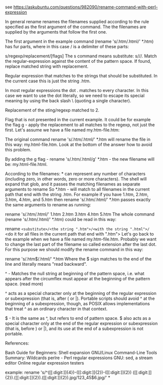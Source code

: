 see https://askubuntu.com/questions/982090/rename-command-with-perl-expression

In general rename renames the filenames supplied according to the rule specified as the first argument of the command. The the filenames are supplied by the arguments that follow the first one.

The first argument in the example command (rename 's/\.htm/\.html/' *.htm) has fur parts, where in this case / is a delimiter of these parts:

s/regexp/replacement/[flags]
The s command means substitute: s/<old>/<new>/. Match the regular-expression against the content of the pattern space. If found, replace matched string with replacement.

Regular expression that matches to the strings that should be substituted. In the current case this is just the string .htm.

In most regular expressions the dot . matches to every character. In this case we want to use the dot literally, so we need to escape its special meaning by using the back slash \ (quoting a single character).

Replacement of the sting/regexp matched to 2.

Flag that is not presented in the current example. It could be for example the flag g - apply the replacement to all matches to the regexp, not just the first. Let's assume we have a file named my.htm-file.htm:

The original command rename 's/\.htm/\.html/' *.htm will rename the file in this way: my.html-file.htm. Look at the bottom of the answer how to avoid this problem.

By adding the g flag - rename 's/\.htm/\.html/g' *.htm - the new filename will be: my.html-file.html.

According to the filenames: * can represent any number of characters (including zero, in other words, zero or more characters). The shell will expand that glob, and it passes the matching filenames as separate arguments to rename So *.htm - will match to all filenames in the current path that end with the string .htm. For example if you have 1.htm, 2.htm, 3.htm, 4.htm, and 5.htm then rename 's/\.htm/\.html/' *.htm passes exactly the same arguments to rename as running:

rename 's/\.htm/\.html/' 1.htm 2.htm 3.htm 4.htm 5.htm
The whole command (rename 's/\.htm/\.html/' *.htm) could be read in this way:

rename `<substitute>/<the string ".htm">/<with the string ".html">/` <do it for all files in the current path that end with ".htm">
Let's go back to the example when we have a file named my.htm-file.htm. Probably we want to change the last part of the filename so called extension after the last dot. For this purpose we should modify the rename command in this way:

rename 's/\.htm$/\.html/' *.htm
Where the $ sign matches to the end of the line and literally means "read backward".

^ - Matches the null string at beginning of the pattern space, i.e. what appears after the circumflex must appear at the beginning of the pattern space. (read more)

^ acts as a special character only at the beginning of the regular expression or subexpression (that is, after \( or \|). Portable scripts should avoid ^ at the beginning of a subexpression, though, as POSIX allows implementations that treat ^ as an ordinary character in that context.

$ - It is the same as ^, but refers to end of pattern space. $ also acts as a special character only at the end of the regular expression or subexpression (that is, before \) or \|), and its use at the end of a subexpression is not portable.

References:

Bash Guide for Beginners: Shell expansion
GNU/Linux Command-Line Tools Summary: Wildcards
perlre - Perl regular expressions
GNU: sed, a stream editor
Online regular expression testers

example:
rename 's/^([[:digit:]]{4})-([[:digit:]]{2})-([[:digit:]]{2}) ([[:digit:]]{2})\.([[:digit:]]{2})\.([[:digit:]]{2}).jpg$/$1$2$3_$4$5$6.jpg/' *